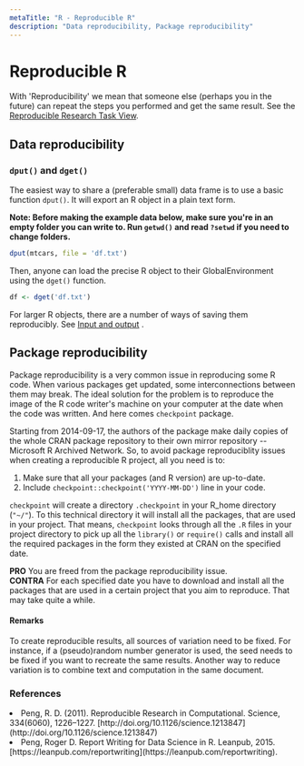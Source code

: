 ```yaml
---
metaTitle: "R - Reproducible R"
description: "Data reproducibility, Package reproducibility"
---
```


# Reproducible R


With 'Reproducibility' we mean that someone else (perhaps you in the future) can repeat the steps you performed and get the same result. See the [Reproducible Research Task View](https://cran.r-project.org/web/views/ReproducibleResearch.html).



## Data reproducibility


### `dput()` and `dget()`

The easiest way to share a (preferable small) data frame is to use a basic function `dput()`. It will export an R object in a plain text form.

**Note: Before making the example data below, make sure you're in an empty folder you can write to. Run `getwd()` and read `?setwd` if you need to change folders.**

```r
dput(mtcars, file = 'df.txt')

```

Then, anyone can load the precise R object to their GlobalEnvironment using the `dget()` function.

```r
df <- dget('df.txt')

```

For larger R objects, there are a number of ways of saving them reproducibly. See [Input and output](http://stackoverflow.com/documentation/r/5543) .



## Package reproducibility


Package reproducibility is a very common issue in reproducing some R code. When various packages get updated, some interconnections between them may break. The ideal solution for the problem is to reproduce the image of the R code writer's machine on your computer at the date when the code was written. And here comes `checkpoint` package.

Starting from 2014-09-17, the authors of the package make daily copies of the whole CRAN package repository to their own mirror repository -- Microsoft R Archived Network. So, to avoid package reproduciblity issues when creating a reproducible R project, all you need is to:

1. Make sure that all your packages (and R version) are up-to-date.
1. Include `checkpoint::checkpoint('YYYY-MM-DD')` line in your code.

`checkpoint` will create a directory `.checkpoint` in your R_home directory (`"~/"`). To this technical directory it will install all the packages, that are used in your project. That means, `checkpoint` looks through all the `.R` files in your project directory to pick up all the `library()` or `require()` calls and install all the required packages in the form they existed at CRAN on the specified date.

**PRO** You are freed from the package reproducibility issue.<br />
**CONTRA** For each specified date you have to download and install all the packages that are used in a certain project that you aim to reproduce. That may take quite a while.



#### Remarks


To create reproducible results, all sources of variation need to be fixed. For instance, if a (pseudo)random number generator is used, the seed needs to be fixed if you want to recreate the same results. Another way to reduce variation is to combine text and computation in the same document.

### References

<li>
Peng, R. D. (2011). Reproducible Research in Computational. Science, 334(6060), 1226–1227. [http://doi.org/10.1126/science.1213847](http://doi.org/10.1126/science.1213847)
</li>
<li>
Peng, Roger D. Report Writing for Data Science in R. Leanpub, 2015. [https://leanpub.com/reportwriting](https://leanpub.com/reportwriting).
</li>

